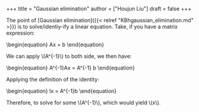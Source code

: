 +++
title = "Gaussian elimination"
author = ["Houjun Liu"]
draft = false
+++

The point of [Gaussian elimination]({{< relref "KBhgaussian_elimination.md" >}}) is to solve/identiy-ify a linear equation. Take, if you have a matrix expression:

\begin{equation}
    Ax = b
\end{equation}

We can apply \\(A^{-1}\\) to both side, we then have:

\begin{equation}
    A^{-1}Ax = A^{-1} b
\end{equation}

Applying the definition of the identity:

\begin{equation}
    Ix = A^{-1}b
\end{equation}

Therefore, to solve for some \\(A^{-1}\\), which would yield \\(x\\).